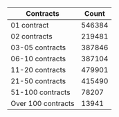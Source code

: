 | Contracts          | Count   |
|--------------------|---------|
| 01 contract | 546384 |
| 02 contracts | 219481 |
| 03-05 contracts | 387846 |
| 06-10 contracts | 387104 |
| 11-20 contracts | 479901 |
| 21-50 contracts | 415490 |
| 51-100 contracts | 78207 |
| Over 100 contracts | 13941 |
